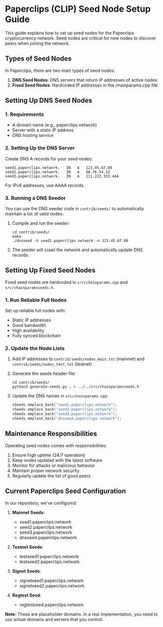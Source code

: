 # Paperclips (CLIP) Seed Node Setup Guide

This guide explains how to set up seed nodes for the Paperclips cryptocurrency network. Seed nodes are critical for new nodes to discover peers when joining the network.

## Types of Seed Nodes

In Paperclips, there are two main types of seed nodes:

1. **DNS Seed Nodes**: DNS servers that return IP addresses of active nodes
2. **Fixed Seed Nodes**: Hardcoded IP addresses in the chainparams.cpp file

## Setting Up DNS Seed Nodes

### 1. Requirements

- A domain name (e.g., paperclips.network)
- Server with a static IP address
- DNS hosting service

### 2. Setting Up the DNS Server

Create DNS A records for your seed nodes:

```
seed1.paperclips.network.   IN   A   123.45.67.89
seed2.paperclips.network.   IN   A   98.76.54.32
seed3.paperclips.network.   IN   A   111.222.333.444
```

For IPv6 addresses, use AAAA records.

### 3. Running a DNS Seeder

You can use the DNS seeder code in `contrib/seeds/` to automatically maintain a list of valid nodes:

1. Compile and run the seeder:
   ```
   cd contrib/seeds/
   make
   ./dnsseed -h seed1.paperclips.network -n 123.45.67.89
   ```

2. The seeder will crawl the network and automatically update DNS records.

## Setting Up Fixed Seed Nodes

Fixed seed nodes are hardcoded in `src/chainparams.cpp` and `src/chainparamsseeds.h`.

### 1. Run Reliable Full Nodes

Set up reliable full nodes with:
- Static IP addresses
- Good bandwidth
- High availability
- Fully synced blockchain

### 2. Update the Node Lists

1. Add IP addresses to `contrib/seeds/nodes_main.txt` (mainnet) and `contrib/seeds/nodes_test.txt` (testnet)

2. Generate the seeds header file:
   ```
   cd contrib/seeds/
   python3 generate-seeds.py . > ../../src/chainparamsseeds.h
   ```

3. Update the DNS names in `src/chainparams.cpp`:
   ```cpp
   vSeeds.emplace_back("seed1.paperclips.network");
   vSeeds.emplace_back("seed2.paperclips.network");
   vSeeds.emplace_back("seed3.paperclips.network");
   vSeeds.emplace_back("dnsseed.paperclips.network");
   ```

## Maintenance Responsibilities

Operating seed nodes comes with responsibilities:

1. Ensure high uptime (24/7 operation)
2. Keep nodes updated with the latest software
3. Monitor for attacks or malicious behavior
4. Maintain proper network security
5. Regularly update the list of good peers

## Current Paperclips Seed Configuration

In our repository, we've configured:

1. **Mainnet Seeds**:
   - seed1.paperclips.network
   - seed2.paperclips.network
   - seed3.paperclips.network
   - dnsseed.paperclips.network

2. **Testnet Seeds**:
   - testseed1.paperclips.network
   - testseed2.paperclips.network

3. **Signet Seeds**:
   - signetseed1.paperclips.network
   - signetseed2.paperclips.network

4. **Regtest Seed**:
   - regtestseed.paperclips.network

**Note**: These are placeholder domains. In a real implementation, you need to use actual domains and servers that you control.